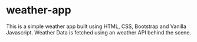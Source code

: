 # weather-app
This is a simple weather app built using HTML, CSS, Bootstrap and Vanilla Javascript. Weather Data is fetched using an weather API behind the scene.  
